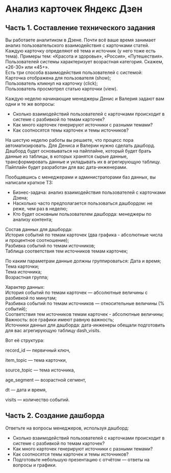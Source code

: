 # Анализ карточек Яндекс  Дзен
## Часть 1. Составление технического задания

Вы работаете аналитиком в Дзене. Почти всё ваше время занимает анализ пользовательского взаимодействия с карточками статей.  
Каждую карточку определяют её тема и источник (у него тоже есть тема). Примеры тем: «Красота и здоровье», «Россия», «Путешествия».  
Пользователей системы характеризует возрастная категория. Скажем, «26-30» или «45+».  
Есть три способа взаимодействия пользователей с системой:  
Карточка отображена для пользователя (show);  
Пользователь кликнул на карточку (click);  
Пользователь просмотрел статью карточки (view).  

Каждую неделю начинающие менеджеры Денис и Валерия задают вам одни и те же вопросы:   
- Сколько взаимодействий пользователей с карточками происходит в системе с разбивкой по темам карточек?  
- Как много карточек генерируют источники с разными темами?  
- Как соотносятся темы карточек и темы источников?  

На шестую неделю работы вы решаете, что процесс пора автоматизировать. Для Дениса и Валерии нужно сделать дашборд.  
Дашборд будет основываться на пайплайне, который будет брать данные из таблицы, в которых хранятся сырые данные, трансформировать данные и укладывать их в агрегирующую таблицу. Пайплайн будет разработан для вас дата-инженерами.  

Пообщавшись с менеджерами и администраторами баз данных, вы написали краткое ТЗ:
- Бизнес-задача: анализ взаимодействия пользователей с карточками Дзена;  
- Насколько часто предполагается пользоваться дашбордом: не реже, чем раз в неделю;  
- Кто будет основным пользователем дашборда: менеджеры по анализу контента;  

Состав данных для дашборда:  
История событий по темам карточек (два графика - абсолютные числа и процентное соотношение);  
Разбивка событий по темам источников;   
Таблица соответствия тем источников темам карточек;  

По каким параметрам данные должны группироваться:
Дата и время;  
Тема карточки;  
Тема источника;  
Возрастная группа;  

Характер данных:  
История событий по темам карточек — абсолютные величины с разбивкой по минутам;  
Разбивка событий по темам источников — относительные величины (% событий);  
Соответствия тем источников темам карточек - абсолютные величины;  
Важность: все графики имеют равную важность;  
Источники данных для дашборда: дата-инженеры обещали подготовить для вас агрегирующую таблицу dash_visits. 

Вот её структура:

record_id — первичный ключ,

item_topic — тема карточки,

source_topic — тема источника,

age_segment — возрастной сегмент,

dt — дата и время,

visits — количество событий.


## Часть 2. Создание дашборда

Ответьте на вопросы менеджеров, используя дашборд: 

- Cколько взаимодействий пользователей с карточками происходит в системе с разбивкой по темам карточек?
- Как много карточек генерируют источники с разными темами?
- Как соотносятся темы карточек и темы источников?
- Подготовьте небольшую презентацию с отчётом — ответы на вопросы и графики.
